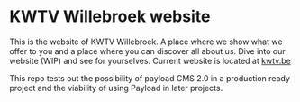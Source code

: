 # KWTV Willebroek website 

This is the website of KWTV Willebroek. A place where we show what we offer to you and a place where you can discover all about us. Dive into our website (WIP) and see for yourselves.
Current website is located at [kwtv.be](https://www.kwtv.be)

This repo tests out the possibility of payload CMS 2.0 in a production ready project and the viability of using Payload in later projects.
